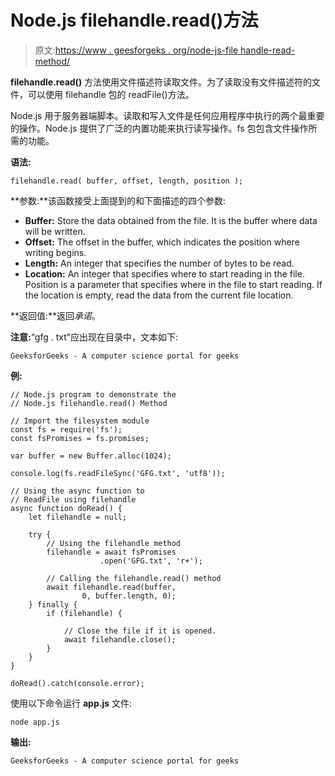 # Node.js filehandle.read()方法

> 原文:[https://www . geesforgeks . org/node-js-file handle-read-method/](https://www.geeksforgeeks.org/node-js-filehandle-read-method/)

**filehandle.read()** 方法使用文件描述符读取文件。为了读取没有文件描述符的文件，可以使用 filehandle 包的 readFile()方法。

Node.js 用于服务器端脚本。读取和写入文件是任何应用程序中执行的两个最重要的操作。Node.js 提供了广泛的内置功能来执行读写操作。fs 包包含文件操作所需的功能。

**语法:**

```
filehandle.read( buffer, offset, length, position );

```

**参数:**该函数接受上面提到的和下面描述的四个参数:

*   **Buffer:** Store the data obtained from the file. It is the buffer where data will be written.
*   **Offset:** The offset in the buffer, which indicates the position where writing begins.
*   **Length:** An integer that specifies the number of bytes to be read.
*   **Location:** An integer that specifies where to start reading in the file. Position is a parameter that specifies where in the file to start reading. If the location is empty, read the data from the current file location.

**返回值:**返回*承诺*。

**注意:**“gfg . txt”应出现在目录中，文本如下:

```
GeeksforGeeks - A computer science portal for geeks
```

**例:**

```
// Node.js program to demonstrate the
// Node.js filehandle.read() Method

// Import the filesystem module 
const fs = require('fs');
const fsPromises = fs.promises;

var buffer = new Buffer.alloc(1024);

console.log(fs.readFileSync('GFG.txt', 'utf8'));

// Using the async function to 
// ReadFile using filehandle
async function doRead() {
    let filehandle = null;

    try {
        // Using the filehandle method
        filehandle = await fsPromises
                    .open('GFG.txt', 'r+');

        // Calling the filehandle.read() method
        await filehandle.read(buffer,
                0, buffer.length, 0);
    } finally {
        if (filehandle) {

            // Close the file if it is opened.
            await filehandle.close();
        }
    }
}

doRead().catch(console.error);
```

使用以下命令运行 **app.js** 文件:

```
node app.js
```

**输出:**

```
GeeksforGeeks - A computer science portal for geeks
```